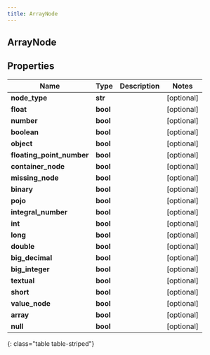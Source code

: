 ```yaml
---
title: ArrayNode
---
```

## ArrayNode

## Properties

|Name | Type | Description | Notes|
|------------ | ------------- | ------------- | -------------|
| **node_type** | **str** |  | [optional] |
| **float** | **bool** |  | [optional] |
| **number** | **bool** |  | [optional] |
| **boolean** | **bool** |  | [optional] |
| **object** | **bool** |  | [optional] |
| **floating_point_number** | **bool** |  | [optional] |
| **container_node** | **bool** |  | [optional] |
| **missing_node** | **bool** |  | [optional] |
| **binary** | **bool** |  | [optional] |
| **pojo** | **bool** |  | [optional] |
| **integral_number** | **bool** |  | [optional] |
| **int** | **bool** |  | [optional] |
| **long** | **bool** |  | [optional] |
| **double** | **bool** |  | [optional] |
| **big_decimal** | **bool** |  | [optional] |
| **big_integer** | **bool** |  | [optional] |
| **textual** | **bool** |  | [optional] |
| **short** | **bool** |  | [optional] |
| **value_node** | **bool** |  | [optional] |
| **array** | **bool** |  | [optional] |
| **null** | **bool** |  | [optional] |
{: class="table table-striped"}


